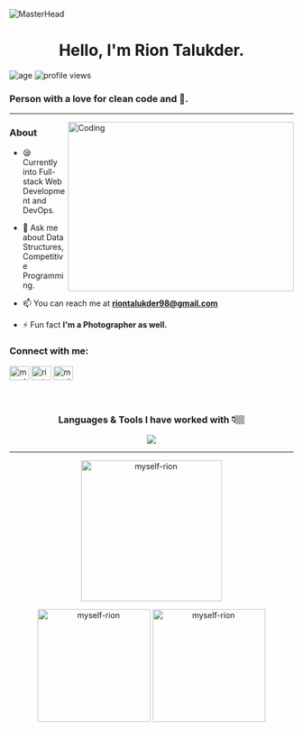 ![MasterHead](https://media.licdn.com/dms/image/D4D16AQGLiSCdouzp1w/profile-displaybackgroundimage-shrink_350_1400/0/1715507320783?e=1721260800&v=beta&t=0v5I0QslrdKdWo0LWE1vAcSw0OfDi4x7SUsJ2C5oa0s)
<h1 align="center">Hello, I'm Rion Talukder.</h1>

![age](https://img.shields.io/badge/age-24-red)
![profile views](https://komarev.com/ghpvc/?username=myself-rion)
<h3 align="left">Person with a love for clean code and 🍵.</h3>

---

<img align="right" alt="Coding" width="400px" height='300' src="https://images-wixmp-ed30a86b8c4ca887773594c2.wixmp.com/f/c83c004e-1370-4756-88e5-4071de797088/dbd4fw4-25390de1-2a1c-4ab1-9287-9a5db882480a.gif?token=eyJ0eXAiOiJKV1QiLCJhbGciOiJIUzI1NiJ9.eyJzdWIiOiJ1cm46YXBwOjdlMGQxODg5ODIyNjQzNzNhNWYwZDQxNWVhMGQyNmUwIiwiaXNzIjoidXJuOmFwcDo3ZTBkMTg4OTgyMjY0MzczYTVmMGQ0MTVlYTBkMjZlMCIsIm9iaiI6W1t7InBhdGgiOiJcL2ZcL2M4M2MwMDRlLTEzNzAtNDc1Ni04OGU1LTQwNzFkZTc5NzA4OFwvZGJkNGZ3NC0yNTM5MGRlMS0yYTFjLTRhYjEtOTI4Ny05YTVkYjg4MjQ4MGEuZ2lmIn1dXSwiYXVkIjpbInVybjpzZXJ2aWNlOmZpbGUuZG93bmxvYWQiXX0.EnOHfAk0q6Q1Dkop434VdM-85m1YyY_Az2W4BypYBiA" >

### About
- 😪 Currently into Full-stack Web Development and DevOps.

- 🤔 Ask me about Data Structures, Competitive Programming.

- 📫 You can reach me at **riontalukder98@gmail.com**
  
- ⚡ Fun fact **I'm a Photographer as well.**


### Connect with me:
<p align="left">
<a href="https://www.leetcode.com/myself-rion" target="blank"><img align="center" src="https://raw.githubusercontent.com/rahuldkjain/github-profile-readme-generator/master/src/images/icons/Social/leet-code.svg" alt="myself-rion" height="25" width="35" /></a>
<a href="https://linkedin.com/in/riontalukder" target="blank"><img align="center" src="https://raw.githubusercontent.com/rahuldkjain/github-profile-readme-generator/master/src/images/icons/Social/linked-in-alt.svg" alt="riontalukder" height="25" width="35" /></a>
<a href="https://instagram.com/myself__rion" target="blank"><img align="center" src="https://raw.githubusercontent.com/rahuldkjain/github-profile-readme-generator/master/src/images/icons/Social/instagram.svg" alt="myself__rion" height="25" width="35" /></a>
</p>
<br>

##


### <p align="center">Languages & Tools I have worked with 👇🏼</p>

<p align="center">
  <a href="https://skillicons.dev">
    <img src="https://skillicons.dev/icons?i=cpp,java,python,figma,html,css,tailwind,javascript,react,redux,appwrite,mysql,git" />
  </a>
</p>


---

<p align="center"><img src="https://github-readme-stats.vercel.app/api/top-langs?username=myself-rion&show_icons=true&locale=en&layout=donut&theme=github_dark&hide_border=true" alt="myself-rion" height="250"/></p>


<p align="center">
  <img src="https://github-readme-stats.vercel.app/api?username=myself-rion&show_icons=true&locale=en&theme=github_dark&hide_border=true" alt="myself-rion"  height="200" />
  <img src="https://github-readme-streak-stats.herokuapp.com/?user=myself-rion&theme=github_dark&hide_border=true&text_color=#010101" alt="myself-rion" height="200"/>
</p>

